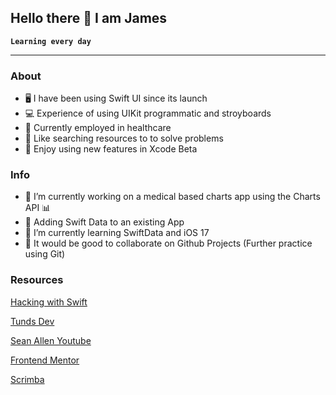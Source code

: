 ## Hello there 👋 I am James

**`Learning every day`**

---

### About

- 🖥️ I have been using Swift UI since its launch
- 💻 Experience of using UIKit programmatic and stroyboards
- 🏥 Currently employed in healthcare
- 🔎 Like searching resources to to solve problems
- 🐛 Enjoy using new features in Xcode Beta

### Info

- 🔭 I’m currently working on a medical based charts app using the Charts API 📊
- 💾 Adding Swift Data to an existing App
- 🌱 I’m currently learning SwiftData and iOS 17 
- 🤝 It would be good to collaborate on Github Projects (Further practice using Git)

### Resources

[Hacking with Swift](https://www.hackingwithswift.com "Hacking With Swift")

[Tunds Dev](https://tunds.dev "Tunds Dev page")

[Sean Allen Youtube](https://www.youtube.com/seanallen "Sean Allen Youtube channel iOS Development")

[Frontend Mentor](https://www.frontendmentor.io "Project suggestions and designs")

[Scrimba](https://scrimba.com "Scrimba learning platform for front end development")


